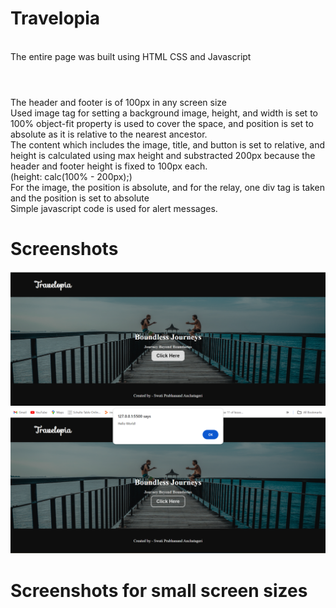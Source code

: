 # Travelopia
<br> The entire page was built using HTML CSS and Javascript
# 
<br> The header and footer is of 100px in any screen size
<br> Used image tag for setting a background image, height, and width is set to 100% object-fit property is used to cover the space, and position is set to absolute as it is relative to the nearest ancestor.
<br> The content which includes the image, title, and button is set to relative, and height is calculated using max height and substracted 200px because the header and footer height is fixed to 100px each.
<br>(height: calc(100% - 200px);)
<br> For the image, the position is absolute, and for the relay, one div tag is taken and the position is set to absolute
<br> Simple javascript code is used for alert messages.
<br>
# Screenshots

![picture 1](https://github.com/swati-anchatageri/travelopia/blob/main/image/ss1.png)
![picture 2](https://github.com/swati-anchatageri/travelopia/blob/main/image/ss2.png)

# Screenshots for small screen sizes

